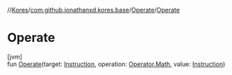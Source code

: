 //[Kores](../../../index.md)/[com.github.jonathanxd.kores.base](../index.md)/[Operate](index.md)/[Operate](-operate.md)

# Operate

[jvm]\
fun [Operate](-operate.md)(target: [Instruction](../../com.github.jonathanxd.kores/-instruction/index.md), operation: [Operator.Math](../../com.github.jonathanxd.kores.operator/-operator/-math/index.md), value: [Instruction](../../com.github.jonathanxd.kores/-instruction/index.md))
